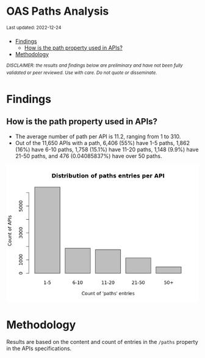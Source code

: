 OAS Paths Analysis
================
<sup>Last updated: 2022-12-24</sup>

- <a href="#findings" id="toc-findings">Findings</a>
  - <a href="#how-is-the-path-property-used-in-apis"
    id="toc-how-is-the-path-property-used-in-apis">How is the path property
    used in APIs?</a>
- <a href="#methodology" id="toc-methodology">Methodology</a>

<sup>*DISCLAIMER: the results and findings below are preliminary and
have not been fully validated or peer reviewed. Use with care. Do not
quote or disseminate.*</sup>

# Findings

## How is the path property used in APIs?

- The average number of path per API is 11.2, ranging from 1 to 310.
- Out of the 11,650 APIs with a path, 6,406 (55%) have 1-5 paths, 1,862
  (16%) have 6-10 paths, 1,758 (15.1%) have 11-20 paths, 1,148 (9.9%)
  have 21-50 paths, and 476 (0.04085837%) have over 50 paths.

![](oas_paths_files/figure-gfm/oas_paths_buckets_barplot-1.png)<!-- -->

# Methodology

Results are based on the content and count of entries in the `/paths`
property in the APIs specifications.
